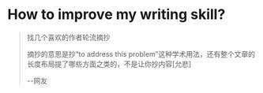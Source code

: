 # How to improve my writing skill?

> 找几个喜欢的作者轮流摘抄
> 
> 摘抄的意思是抄“to address this problem”这种学术用法，还有整个文章的长度布局提了哪些方面之类的，不是让你抄内容[允悲]
> 
> --网友